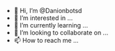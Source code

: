 - 👋 Hi, I’m @Danionbotsd
- 👀 I’m interested in ...
- 🌱 I’m currently learning ...
- 💞️ I’m looking to collaborate on ...
- 📫 How to reach me ...

<!---
Danionbotsd/Danionbotsd is a ✨ special ✨ repository because its `README.md` (this file) appears on your GitHub profile.
You can click the Preview link to take a look at your changes.
--->
